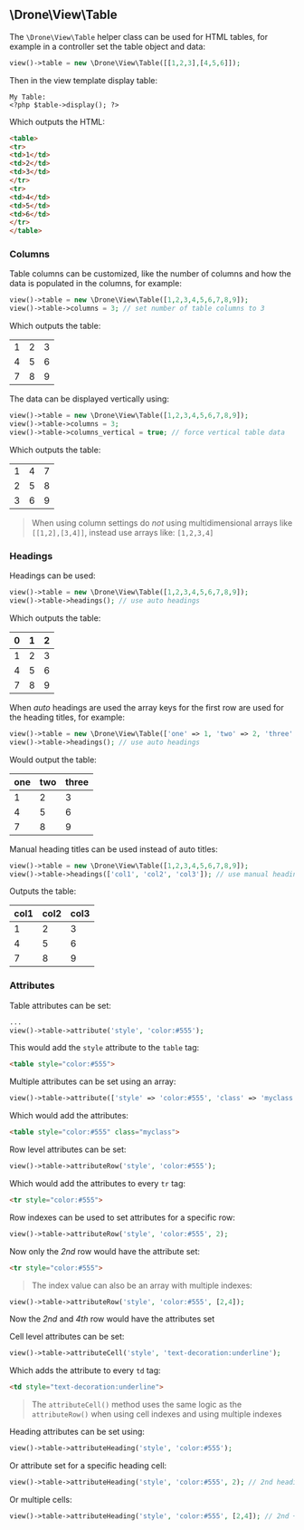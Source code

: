 ## \Drone\View\Table

The `\Drone\View\Table` helper class can be used for HTML tables, for example in a controller set the table object and data:
```php
view()->table = new \Drone\View\Table([[1,2,3],[4,5,6]]);
```
Then in the view template display table:
```html+php
My Table:
<?php $table->display(); ?>
```
Which outputs the HTML:
```html
<table>
<tr>
<td>1</td>
<td>2</td>
<td>3</td>
</tr>
<tr>
<td>4</td>
<td>5</td>
<td>6</td>
</tr>
</table>
```

### Columns
Table columns can be customized, like the number of columns and how the data is populated in the columns, for example:
```php
view()->table = new \Drone\View\Table([1,2,3,4,5,6,7,8,9]);
view()->table->columns = 3; // set number of table columns to 3
```
Which outputs the table:
<table><tr><td>1</td><td>2</td><td>3</td></tr><tr><td>4</td><td>5</td><td>6</td></tr><tr><td>7</td><td>8</td><td>9</td></tr></table>

The data can be displayed vertically using:
```php
view()->table = new \Drone\View\Table([1,2,3,4,5,6,7,8,9]);
view()->table->columns = 3;
view()->table->columns_vertical = true; // force vertical table data
```
Which outputs the table:
<table><tr><td>1</td><td>4</td><td>7</td></tr><tr><td>2</td><td>5</td><td>8</td></tr><tr><td>3</td><td>6</td><td>9</td></tr></table>

> When using column settings do *not* using multidimensional arrays like `[[1,2],[3,4]]`, instead use arrays like: `[1,2,3,4]`

### Headings
Headings can be used:
```php
view()->table = new \Drone\View\Table([1,2,3,4,5,6,7,8,9]);
view()->table->headings(); // use auto headings
```
Which outputs the table:

| 0 | 1 | 2 |
| --- | --- | --- |
| 1 | 2 | 3 |
| 4 | 5 | 6 |
| 7 | 8 | 9 |

When *auto* headings are used the array keys for the first row are used for the heading titles, for example:
```php
view()->table = new \Drone\View\Table(['one' => 1, 'two' => 2, 'three' => 3,4,5,6,7,8,9]);
view()->table->headings(); // use auto headings
```
Would output the table:

| one | two | three |
| -- | -- | -- |
| 1 | 2 | 3 |
| 4 | 5 | 6 |
| 7 | 8 | 9 |

Manual heading titles can be used instead of auto titles:
```php
view()->table = new \Drone\View\Table([1,2,3,4,5,6,7,8,9]);
view()->table->headings(['col1', 'col2', 'col3']); // use manual headings
```
Outputs the table:

| col1 | col2 | col3 |
| -- | -- | -- |
| 1 | 2 | 3 |
| 4 | 5 | 6 |
| 7 | 8 | 9 |

### Attributes
Table attributes can be set:
```php
...
view()->table->attribute('style', 'color:#555');
```
This would add the `style` attribute to the `table` tag:
```html
<table style="color:#555">
```

Multiple attributes can be set using an array:
```php
view()->table->attribute(['style' => 'color:#555', 'class' => 'myclass']);
```
Which would add the attributes:
```html
<table style="color:#555" class="myclass">
```

Row level attributes can be set:
```php
view()->table->attributeRow('style', 'color:#555');
```
Which would add the attributes to every `tr` tag:
```html
<tr style="color:#555">
```
Row indexes can be used to set attributes for a specific row:
```php
view()->table->attributeRow('style', 'color:#555', 2);
```
Now only the *2nd* row would have the attribute set:
```html
<tr style="color:#555">
```
> The index value can also be an array with multiple indexes:
```php
view()->table->attributeRow('style', 'color:#555', [2,4]);
```
Now the *2nd* and *4th* row would have the attributes set

Cell level attributes can be set:
```php
view()->table->attributeCell('style', 'text-decoration:underline');
```
Which adds the attribute to every `td` tag:
```html
<td style="text-decoration:underline">
```
> The `attributeCell()` method uses the same logic as the `attributeRow()` when using cell indexes and using multiple indexes

Heading attributes can be set using:
```php
view()->table->attributeHeading('style', 'color:#555');
```
Or attribute set for a specific heading cell:
```php
view()->table->attributeHeading('style', 'color:#555', 2); // 2nd heading cell
```
Or multiple cells:
```php
view()->table->attributeHeading('style', 'color:#555', [2,4]); // 2nd + 4th heading cells
```